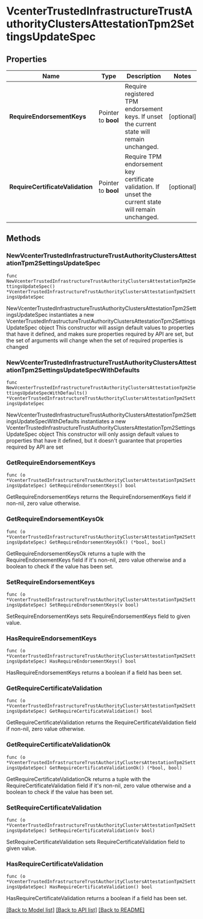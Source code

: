 # VcenterTrustedInfrastructureTrustAuthorityClustersAttestationTpm2SettingsUpdateSpec

## Properties

Name | Type | Description | Notes
------------ | ------------- | ------------- | -------------
**RequireEndorsementKeys** | Pointer to **bool** | Require registered TPM endorsement keys. If unset the current state will remain unchanged. | [optional] 
**RequireCertificateValidation** | Pointer to **bool** | Require TPM endorsement key certificate validation. If unset the current state will remain unchanged. | [optional] 

## Methods

### NewVcenterTrustedInfrastructureTrustAuthorityClustersAttestationTpm2SettingsUpdateSpec

`func NewVcenterTrustedInfrastructureTrustAuthorityClustersAttestationTpm2SettingsUpdateSpec() *VcenterTrustedInfrastructureTrustAuthorityClustersAttestationTpm2SettingsUpdateSpec`

NewVcenterTrustedInfrastructureTrustAuthorityClustersAttestationTpm2SettingsUpdateSpec instantiates a new VcenterTrustedInfrastructureTrustAuthorityClustersAttestationTpm2SettingsUpdateSpec object
This constructor will assign default values to properties that have it defined,
and makes sure properties required by API are set, but the set of arguments
will change when the set of required properties is changed

### NewVcenterTrustedInfrastructureTrustAuthorityClustersAttestationTpm2SettingsUpdateSpecWithDefaults

`func NewVcenterTrustedInfrastructureTrustAuthorityClustersAttestationTpm2SettingsUpdateSpecWithDefaults() *VcenterTrustedInfrastructureTrustAuthorityClustersAttestationTpm2SettingsUpdateSpec`

NewVcenterTrustedInfrastructureTrustAuthorityClustersAttestationTpm2SettingsUpdateSpecWithDefaults instantiates a new VcenterTrustedInfrastructureTrustAuthorityClustersAttestationTpm2SettingsUpdateSpec object
This constructor will only assign default values to properties that have it defined,
but it doesn't guarantee that properties required by API are set

### GetRequireEndorsementKeys

`func (o *VcenterTrustedInfrastructureTrustAuthorityClustersAttestationTpm2SettingsUpdateSpec) GetRequireEndorsementKeys() bool`

GetRequireEndorsementKeys returns the RequireEndorsementKeys field if non-nil, zero value otherwise.

### GetRequireEndorsementKeysOk

`func (o *VcenterTrustedInfrastructureTrustAuthorityClustersAttestationTpm2SettingsUpdateSpec) GetRequireEndorsementKeysOk() (*bool, bool)`

GetRequireEndorsementKeysOk returns a tuple with the RequireEndorsementKeys field if it's non-nil, zero value otherwise
and a boolean to check if the value has been set.

### SetRequireEndorsementKeys

`func (o *VcenterTrustedInfrastructureTrustAuthorityClustersAttestationTpm2SettingsUpdateSpec) SetRequireEndorsementKeys(v bool)`

SetRequireEndorsementKeys sets RequireEndorsementKeys field to given value.

### HasRequireEndorsementKeys

`func (o *VcenterTrustedInfrastructureTrustAuthorityClustersAttestationTpm2SettingsUpdateSpec) HasRequireEndorsementKeys() bool`

HasRequireEndorsementKeys returns a boolean if a field has been set.

### GetRequireCertificateValidation

`func (o *VcenterTrustedInfrastructureTrustAuthorityClustersAttestationTpm2SettingsUpdateSpec) GetRequireCertificateValidation() bool`

GetRequireCertificateValidation returns the RequireCertificateValidation field if non-nil, zero value otherwise.

### GetRequireCertificateValidationOk

`func (o *VcenterTrustedInfrastructureTrustAuthorityClustersAttestationTpm2SettingsUpdateSpec) GetRequireCertificateValidationOk() (*bool, bool)`

GetRequireCertificateValidationOk returns a tuple with the RequireCertificateValidation field if it's non-nil, zero value otherwise
and a boolean to check if the value has been set.

### SetRequireCertificateValidation

`func (o *VcenterTrustedInfrastructureTrustAuthorityClustersAttestationTpm2SettingsUpdateSpec) SetRequireCertificateValidation(v bool)`

SetRequireCertificateValidation sets RequireCertificateValidation field to given value.

### HasRequireCertificateValidation

`func (o *VcenterTrustedInfrastructureTrustAuthorityClustersAttestationTpm2SettingsUpdateSpec) HasRequireCertificateValidation() bool`

HasRequireCertificateValidation returns a boolean if a field has been set.


[[Back to Model list]](../README.md#documentation-for-models) [[Back to API list]](../README.md#documentation-for-api-endpoints) [[Back to README]](../README.md)



